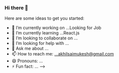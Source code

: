 ### Hi there 👋



Here are some ideas to get you started:

- 🔭 I’m currently working on ...Looking for Job 
- 🌱 I’m currently learning ...React.js
- 👯 I’m looking to collaborate on ...
- 🤔 I’m looking for help with ...
- 💬 Ask me about ...
- 📫 How to reach me: ...akhilsaimukesh@gmail.com
- 😄 Pronouns: ...
- ⚡ Fun fact: ...
-->
